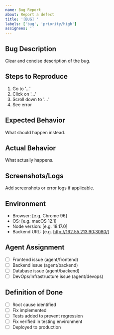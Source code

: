 ```yaml
---
name: Bug Report
about: Report a defect
title: '[BUG] '
labels: ['bug', 'priority/high']
assignees: ''
---
```


## Bug Description
Clear and concise description of the bug.

## Steps to Reproduce
1. Go to '...'
2. Click on '...'
3. Scroll down to '...'
4. See error

## Expected Behavior
What should happen instead.

## Actual Behavior
What actually happens.

## Screenshots/Logs
Add screenshots or error logs if applicable.

## Environment
- Browser: [e.g. Chrome 96]
- OS: [e.g. macOS 12.1]
- Node version: [e.g. 18.17.0]
- Backend URL: [e.g. http://162.55.213.90:3080/]

## Agent Assignment
- [ ] Frontend issue (agent/frontend)
- [ ] Backend issue (agent/backend)
- [ ] Database issue (agent/backend)
- [ ] DevOps/Infrastructure issue (agent/devops)

## Definition of Done
- [ ] Root cause identified
- [ ] Fix implemented
- [ ] Tests added to prevent regression
- [ ] Fix verified in testing environment
- [ ] Deployed to production